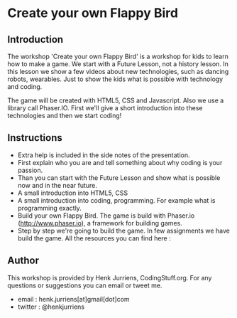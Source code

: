 # Create your own Flappy Bird

## Introduction

The workshop 'Create your own Flappy Bird' is a workshop for kids to learn how to make a game. We start with a Future Lesson, not a history lesson. In this lesson we show a few videos about new technologies, such as dancing robots, wearables. Just to show the kids what is possible with technology and coding.

The game will be created with HTML5, CSS and Javascript. Also we use a library call Phaser.IO. First we'll give a short introduction into these technologies and then we start coding!



## Instructions


* Extra help is included in the side notes of the presentation.
* First explain who you are and tell something about why coding is your passion.
* Than you can start with the Future Lesson and show what is possible now and in  the near future.
* A small introduction into HTML5, CSS
* A small introduction into coding, programming. For example what is programming exactly.
* Build your own Flappy Bird. The game is build with Phaser.io (http://www.phaser.io), a framework for building games.
* Step by step we're going to build the game. In few assignments we have build the game. All the resources you can find here :




## Author

This workshop is provided by Henk Jurriens, CodingStuff.org. For any questions or suggestions you can email or tweet me.

* email : henk.jurriens[at]gmail[dot]com
* twitter : @henkjurriens
